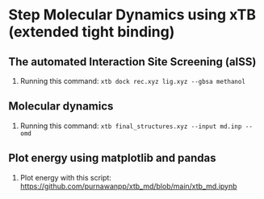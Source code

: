 # Step Molecular Dynamics using xTB (extended tight binding)

## The automated Interaction Site Screening (aISS)
1. Running this command: `xtb dock rec.xyz lig.xyz --gbsa methanol`

## Molecular dynamics 
1. Running this command: `xtb final_structures.xyz --input md.inp --omd`

## Plot energy using matplotlib and pandas 
1. Plot energy with this script: https://github.com/purnawanpp/xtb_md/blob/main/xtb_md.ipynb
